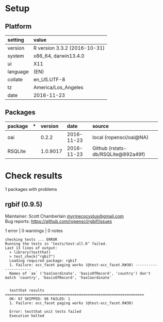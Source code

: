 # Setup

## Platform

|setting  |value                        |
|:--------|:----------------------------|
|version  |R version 3.3.2 (2016-10-31) |
|system   |x86_64, darwin13.4.0         |
|ui       |X11                          |
|language |(EN)                         |
|collate  |en_US.UTF-8                  |
|tz       |America/Los_Angeles          |
|date     |2016-11-23                   |

## Packages

|package |*  |version  |date       |source                             |
|:-------|:--|:--------|:----------|:----------------------------------|
|oai     |   |0.2.2    |2016-11-23 |local (ropensci/oai@NA)            |
|RSQLite |   |1.0.9017 |2016-11-23 |Github (rstats-db/RSQLite@892a49f) |

# Check results
1 packages with problems

## rgbif (0.9.5)
Maintainer: Scott Chamberlain <myrmecocystus@gmail.com>  
Bug reports: https://github.com/ropensci/rgbif/issues

1 error  | 0 warnings | 0 notes

```
checking tests ... ERROR
Running the tests in ‘tests/test-all.R’ failed.
Last 13 lines of output:
  > library(testthat)
  > test_check("rgbif")
  Loading required package: rgbif
  1. Failure: occ_facet paging works (@test-occ_facet.R#30) ----------------------
  Names of `aa` ('hasCoordinate', 'basisOfRecord', 'country') don't match 'country', 'basisOfRecord', 'hasCoordinate'
  
  
  testthat results ================================================================
  OK: 67 SKIPPED: 98 FAILED: 1
  1. Failure: occ_facet paging works (@test-occ_facet.R#30) 
  
  Error: testthat unit tests failed
  Execution halted
```

